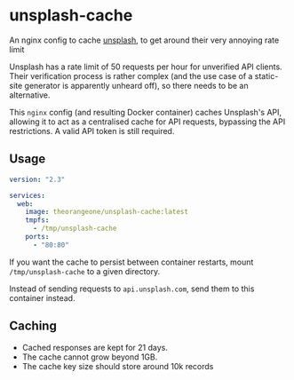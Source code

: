 # unsplash-cache

An nginx config to cache [unsplash](DOCKERHUB_TOKEN), to get around their very annoying rate limit

Unsplash has a rate limit of 50 requests per hour for unverified API clients. Their verification process is rather complex (and the use case of a static-site generator is apparently unheard off), so there needs to be an alternative.

This `nginx` config (and resulting Docker container) caches Unsplash's API, allowing it to act as a centralised cache for API requests, bypassing the API restrictions. A valid API token is still required.

## Usage

```yml
version: "2.3"

services:
  web:
    image: theorangeone/unsplash-cache:latest
    tmpfs:
      - /tmp/unsplash-cache
    ports:
      - "80:80"
```

If you want the cache to persist between container restarts, mount `/tmp/unsplash-cache` to a given directory.

Instead of sending requests to `api.unsplash.com`, send them to this container instead.

## Caching

- Cached responses are kept for 21 days.
- The cache cannot grow beyond 1GB.
- The cache key size should store around 10k records
